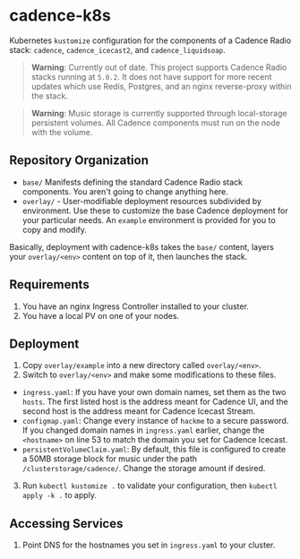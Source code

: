 # cadence-k8s


Kubernetes `kustomize` configuration for the components of a Cadence Radio stack: `cadence`, `cadence_icecast2`, and `cadence_liquidsoap`.

> **Warning**: Currently out of date. This project supports Cadence Radio stacks running at `5.0.2`. It does not have support for more recent updates which use Redis, Postgres, and an nginx reverse-proxy within the stack.

> **Warning**: Music storage is currently supported through local-storage persistent volumes. All Cadence components must run on the node with the volume. 

## Repository Organization
- `base/` Manifests defining the standard Cadence Radio stack components. You aren't going to change anything here.
- `overlay/` - User-modifiable deployment resources subdivided by environment. Use these to customize the base Cadence deployment for your particular needs. An `example` environment is provided for you to copy and modify.

Basically, deployment with cadence-k8s takes the `base/` content, layers your `overlay/<env>` content on top of it, then launches the stack.

## Requirements

1. You have an nginx Ingress Controller installed to your cluster.
2. You have a local PV on one of your nodes.

## Deployment

1. Copy `overlay/example` into a new directory called `overlay/<env>`.
2. Switch to `overlay/<env>` and make some modifications to these files.
- `ingress.yaml`: If you have your own domain names, set them as the two `hosts`. The first listed host is the address meant for Cadence UI, and the second host is the address meant for Cadence Icecast Stream.
- `configmap.yaml`: Change every instance of `hackme` to a secure password. If you changed domain names in `ingress.yaml` earlier, change the `<hostname>` on line 53 to match the domain you set for Cadence Icecast.
- `persistentVolumeClaim.yaml`: By default, this file is configured to create a 50MB storage block for music under the path `/clusterstorage/cadence/`. Change the storage amount if desired.
3. Run `kubectl kustomize .` to validate your configuration, then `kubectl apply -k .` to apply.

## Accessing Services

1. Point DNS for the hostnames you set in `ingress.yaml` to your cluster.
